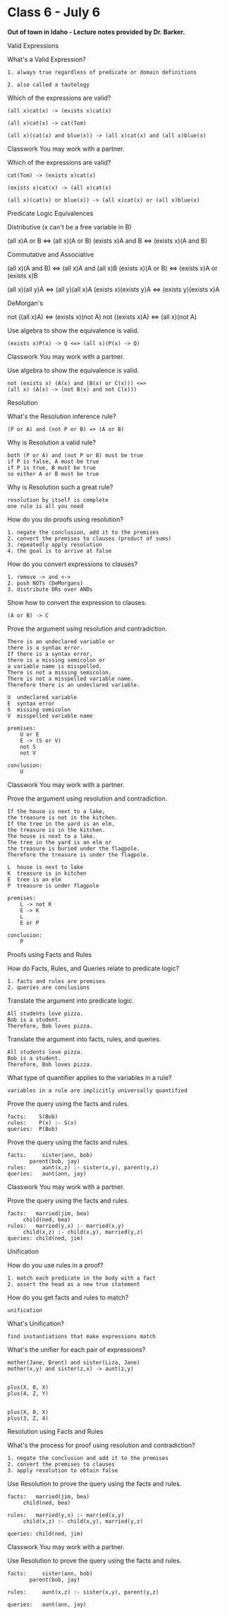 # Class 6 - July 6

**Out of town in Idaho - Lecture notes provided by Dr. Barker.**




Valid Expressions



What's a Valid Expression?


    1. always true regardless of predicate or domain definitions

    2. also called a tautology



Which of the expressions are valid?


    (all x)cat(x) -> (exists x)cat(x)

    (all x)cat(x) -> cat(Tom)

    (all x)(cat(x) and blue(x)) -> (all x)cat(x) and (all x)blue(x)



















Classwork
You may work with a partner.


Which of the expressions are valid?


    cat(Tom) -> (exists x)cat(x)

    (exists x)cat(x) -> (all x)cat(x)

    (all x)(cat(x) or blue(x)) -> (all x)cat(x) or (all x)blue(x)





















Predicate Logic Equivalences


Distributive (x can't be a free variable in B)

(all x)A or B       <=>  (all x)(A or B)
(exists x)A and B   <=>  (exists x)(A and B)


Commutative and Associative

(all x)(A and B)    <=>  (all x)A and (all x)B
(exists x)(A or B)  <=>  (exists x)A or (exists x)B

(all x)(all y)A     <=>  (all y)(all x)A
(exists x)(exists y)A   <=>  (exists y)(exists x)A


DeMorgan's

not ((all x)A)      <=>  (exists x)(not A)
not ((exists x)A)   <=>  (all x)(not A)

















Use algebra to show the equivalence is valid.


    (exists x)P(x) -> Q <=> (all x)(P(x) -> Q)



















Classwork
You may work with a partner.


Use algebra to show the equivalence is valid.


    not (exists x) (A(x) and (B(x) or C(x))) <=>
    (all x) (A(x) -> (not B(x) and not C(x)))


























Resolution

















What's the Resolution inference rule?


    (P or A) and (not P or B) => (A or B)



Why is Resolution a valid rule?


    both (P or A) and (not P or B) must be true
    if P is false, A must be true
    if P is true, B must be true
    so either A or B must be true



Why is Resolution such a great rule?


    resolution by itself is complete
    one rule is all you need



















How do you do proofs using resolution?


    1. negate the conclusion, add it to the premises
    2. convert the premises to clauses (product of sums)
    3. repeatedly apply resolution
    4. the goal is to arrive at false



How do you convert expressions to clauses?


    1. remove -> and <->
    2. push NOTs (DeMorgans)
    3. distribute ORs over ANDs



Show how to convert the expression to clauses.


    (A or B) -> C



















Prove the argument using resolution and contradiction.

    There is an undeclared variable or
    there is a syntax error.
    If there is a syntax error,
    there is a missing semicolon or
    a variable name is misspelled.
    There is not a missing semicolon.
    There is not a misspelled variable name.
    Therefore there is an undeclared variable.

    U  undeclared variable
    E  syntax error
    S  missing semicolon
    V  misspelled variable name

    premises:
        U or E
        E -> (S or V)
        not S
        not V

    conclusion:
        U



















Classwork
You may work with a partner.

Prove the argument using resolution and contradiction.

    If the house is next to a lake,
    the treasure is not in the kitchen.
    If the tree in the yard is an elm,
    the treasure is in the kitchen.
    The house is next to a lake.
    The tree in the yard is an elm or
    the treasure is buried under the flagpole.
    Therefore the treasure is under the flagpole.

    L  house is next to lake
    K  treasure is in kitchen
    E  tree is an elm
    P  treasure is under flagpole

    premises:
        L -> not K
        E -> K
        L
        E or P

    conclusion:
        P























Proofs using Facts and Rules



















How do Facts, Rules, and Queries relate to predicate logic?


    1. facts and rules are premises
    2. queries are conclusions



Translate the argument into predicate logic.


    All students love pizza.
    Bob is a student.
    Therefore, Bob loves pizza.



Translate the argument into facts, rules, and queries.


    All students love pizza.
    Bob is a student.
    Therefore, Bob loves pizza.



What type of quantifier applies to the variables in a rule?


    variables in a rule are implicitly universally quantified



















Prove the query using the facts and rules.


    facts:    S(Bob)
    rules:    P(x) :- S(x)
    queries:  P(Bob)



















Prove the query using the facts and rules.


    facts:     sister(ann, bob)
           parent(bob, jay)
    rules:     aunt(x,z) :- sister(x,y), parent(y,z)
    queries:   aunt(ann, jay)



















Classwork
You may work with a partner.


Prove the query using the facts and rules.


    facts:   married(jim, bea)
         child(ned, bea)
    rules:   married(y,x) :- married(x,y)
         child(x,z) :- child(x,y), married(y,z)
    queries: child(ned, jim)



















Unification



How do you use rules in a proof?


    1. match each predicate in the body with a fact
    2. assert the head as a new true statement



How do you get facts and rules to match?


    unification



What's Unification?


    find instantiations that make expressions match



What's the unifier for each pair of expressions?


    mother(Jane, Brent) and sister(Liza, Jane)
    mother(x,y) and sister(z,x) -> aunt(z,y)


    plus(X, 0, X)
    plus(4, Z, Y)


    plus(X, 0, X)
    plus(3, Z, 4)





































Resolution using Facts and Rules



















What's the process for proof using resolution and contradiction?


    1. negate the conclusion and add it to the premises
    2. convert the premises to clauses
    3. apply resolution to obtain false



















Use Resolution to prove the query using the facts and rules.


    facts:   married(jim, bea)
         child(ned, bea)

    rules:   married(y,x) :- married(x,y)
         child(x,z) :- child(x,y), married(y,z)

    queries: child(ned, jim)



















Classwork
You may work with a partner.


Use Resolution to prove the query using the facts and rules.


    facts:     sister(ann, bob)
           parent(bob, jay)

    rules:     aunt(x,z) :- sister(x,y), parent(y,z)

    queries:   aunt(ann, jay)












































